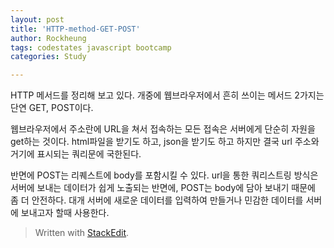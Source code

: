 ```yaml
---
layout: post
title: 'HTTP-method-GET-POST'
author: Rockheung
tags: codestates javascript bootcamp
categories: Study

---
```

HTTP 메서드를 정리해 보고 있다. 개중에 웹브라우저에서 흔히 쓰이는 메서드 2가지는 단연 GET, POST이다.

웹브라우저에서 주소란에 URL을 쳐서 접속하는 모든 접속은 서버에게 단순히 자원을 get하는 것이다. html파일을 받기도 하고, json을 받기도 하고 하지만 결국 url 주소와 거기에 표시되는 쿼리문에 국한된다.

반면에 POST는 리퀘스트에 body를 포함시킬 수 있다. url을 통한 쿼리스트링 방식은 서버에 보내는 데이터가 쉽게 노출되는 반면에, POST는 body에 담아 보내기 때문에 좀 더 안전하다. 대개 서버에 새로운 데이터를 입력하여 만들거나 민감한 데이터를 서버에 보내고자 할때 사용한다.

> Written with [StackEdit](https://stackedit.io/).



